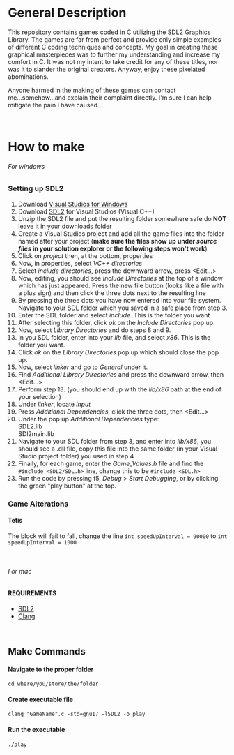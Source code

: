 # General Description
This repository contains games coded in C utilizing the SDL2 Graphics Library. The games are far from perfect and provide only simple examples of different C coding techniques and concepts.
My goal in creating these graphical masterpieces was to further my understanding and increase my comfort in C. It was not my intent to take credit for any of these titles, nor was it to slander the original creators. Anyway, enjoy these pixelated abominations. 

Anyone harmed in the making of these games can contact me...somehow...and explain their complaint directly. I'm sure I can help mitigate the pain I have caused.
<p>&nbsp;</p>

# How to make
###### *For windows*
### Setting up SDL2
1. Download [Visual Studios for Windows](https://visualstudio.microsoft.com/downloads/)
2. Download [SDL2](https://www.libsdl.org/release/SDL2-devel-2.0.12-VC.zip) for Visual Studios (Visual C++) 
3. Unzip the SDL2 file and put the resulting folder somewhere safe do **NOT** leave it in your downloads folder
4. Create a Visual Studios project and add all the game files into the folder named after your project (**make sure the files show up under _source files_ in your solution explorer or the following steps won't work**)
5. Click on _project_ then, at the bottom, properties
6. Now, in properties, select _VC++ directories_
7. Select _include directories_, press the downward arrow, press <Edit...>
8. Now, editing, you should see _Include Directories_ at the top of a window which has just appeared. Press the new file button (looks like a file with a plus sign) and then click the three dots next to the resulting line
9. By pressing the three dots you have now entered into your file system. Navigate to your SDL folder which you saved in a safe place from step 3.
10. Enter the SDL folder and select _include_. This is the folder you want
11. After selecting this folder, click _ok_ on the _Include Directories_ pop up.
12. Now, select _Library Directories_ and do steps 8 and 9.
13. In you SDL folder, enter into your _lib_ file, and select _x86_. This is the folder you want. 
14. Click _ok_ on the _Library Directories_ pop up which should close the pop up. 
15. Now, select _linker_ and go to _General_ under it. 
16. Find _Additional Library Directories_ and press the downward arrow, then <Edit...>
17. Perform step 13. (you should end up with the _lib/x86_ path at the end of your selection)
18. Under _linker_, locate _input_
19. Press _Additional Dependencies_, click the three dots, then <Edit...>
20. Under the pop up _Additional Dependencies_ type:<br/>
                SDL2.lib<br/>
                SDl2main.lib<br/>
21. Navigate to your SDL folder from step 3, and enter into _lib/x86_, you should see a .dll file, copy this file into the same folder (in your Visual Studio project folder) you used in step 4
22. Finally, for each game, enter the _Game_Values.h_ file and find the `#include <SDL2/SDL.h>` line, change this to be `#include <SDL.h>`
22. Run the code by pressing f5, _Debug_ > _Start Debugging_, or by clicking the green "play button" at the top.

### Game Alterations
#### Tetis
The block will fail to fall, change the line `int speedUpInterval = 90000` to `int speedUpInterval = 1000`
<p>&nbsp;</p>

###### *For mac*
#### REQUIREMENTS
- [SDL2](https://www.libsdl.org/download-2.0.php)
- [Clang](https://releases.llvm.org/download.html)
<p>&nbsp;</p>

## Make Commands
#### Navigate to the proper folder
```console
cd where/you/store/the/folder
```
#### Create executable file
```console
clang "GameName".c -std=gnu17 -lSDL2 -o play
```

#### Run the executable
```console
./play
```
